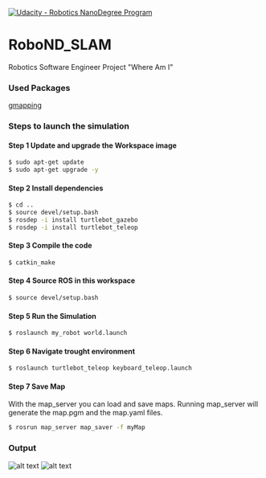 [![Udacity - Robotics NanoDegree Program](https://s3-us-west-1.amazonaws.com/udacity-robotics/Extra+Images/RoboND_flag.png)](https://www.udacity.com/robotics)

# RoboND_SLAM
Robotics Software Engineer Project "Where Am I"

### Used Packages
[gmapping](http://wiki.ros.org/gmapping)

### Steps to launch the simulation

#### Step 1 Update and upgrade the Workspace image
```sh
$ sudo apt-get update
$ sudo apt-get upgrade -y
```

#### Step 2 Install dependencies
```sh
$ cd ..
$ source devel/setup.bash
$ rosdep -i install turtlebot_gazebo
$ rosdep -i install turtlebot_teleop
```
#### Step 3 Compile the code
```sh
$ catkin_make
```

#### Step 4 Source ROS in this workspace
```sh
$ source devel/setup.bash
```

#### Step 5 Run the Simulation  
```sh
$ roslaunch my_robot world.launch
```

#### Step 6 Navigate trought environment
```sh
$ roslaunch turtlebot_teleop keyboard_teleop.launch
```

#### Step 7 Save Map  
With the map_server you can load and save maps. Running map_server will generate the map.pgm and the map.yaml files.
```sh
$ rosrun map_server map_saver -f myMap
```

### Output
![alt text](images/output_1.png)
![alt text](images/output_2.png)


